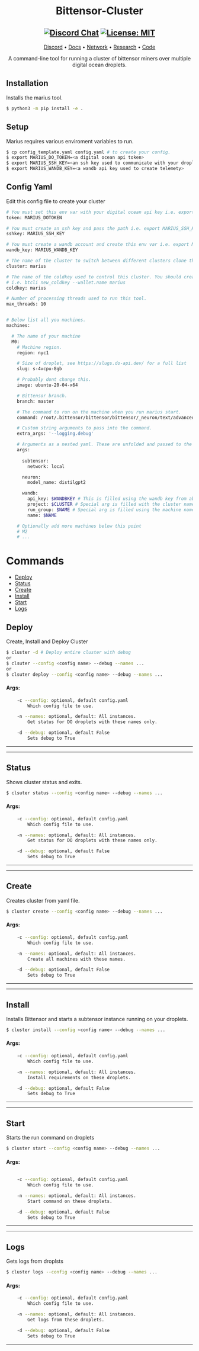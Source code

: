 <div align="center">

# **Bittensor-Cluster**
[![Discord Chat](https://img.shields.io/discord/308323056592486420.svg)](https://discord.gg/3rUr6EcvbB)
[![License: MIT](https://img.shields.io/badge/License-MIT-yellow.svg)](https://opensource.org/licenses/MIT)
---

[Discord](https://discord.gg/3rUr6EcvbB) • [Docs](https://app.gitbook.com/@opentensor/s/bittensor/) • [Network](https://www.bittensor.com/metagraph) • [Research](https://uploads-ssl.webflow.com/5cfe9427d35b15fd0afc4687/5fa940aea6a95b870067cf09_bittensor.pdf) • [Code](https://github.com/opentensor/BitTensor)

A command-line tool for running a cluster of bittensor miners over multiple digital ocean droplets.

</div>
 
## Installation
Installs the marius tool.
```bash
$ python3 -m pip install -e .
```

## Setup
Marius requires various enviroment variables to run.
```bash
$ cp config_template.yaml config.yaml # to create your config.
$ export MARIUS_DO_TOKEN=<a digital ocean api token>
$ export MARIUS_SSH_KEY=<an ssh key used to communicate with your droplets>
$ export MARIUS_WANDB_KEY=<a wandb api key used to create telemety>
```

## Config Yaml
Edit this config file to create your cluster
```bash
# You must set this env var with your digital ocean api key i.e. export MARIUS_DOTOKEN=0830jj2190j290j138183j12j092e
token: MARIUS_DOTOKEN 

# You must create an ssh key and pass the path i.e. export MARIUS_SSH_KEY=~/.ssh/marius
sshkey: MARIUS_SSH_KEY 

# You must create a wandb account and create this env var i.e. export MARIUS_WANDB_KEY=2082308183802182302
wandb_key: MARIUS_WANDB_KEY

# The name of the cluster to switch between different clusters clone this config, change this file and use the -c command line arg
cluster: marius 

# The name of the coldkey used to control this cluster. You should create this key using btcli before running
# i.e. btcli new_coldkey --wallet.name marius
coldkey: marius

# Number of processing threads used to run this tool.
max_threads: 10


# Below list all you machines.
machines:

  # The name of your machine
  M0:
    # Machine region.
    region: nyc1

    # Size of droplet, see https://slugs.do-api.dev/ for a full list
    slug: s-4vcpu-8gb

    # Probably dont change this.
    image: ubuntu-20-04-x64

    # Bittensor branch.
    branch: master

    # The command to run on the machine when you run marius start.
    command: /root/.bittensor/bittensor/bittensor/_neuron/text/advanced_server/main.py

    # Custom string arguments to pass into the command.
    extra_args: '--logging.debug'

    # Arguments as a nested yaml. These are unfolded and passed to the command.
    args: 
    
      subtensor: 
        network: local

      neuron:
        model_name: distilgpt2

      wandb:
        api_key: $WANDBKEY # This is filled using the wandb key from above.
        project: $CLUSTER # Special arg is filled with the cluster name
        run_group: $NAME # Special arg is filled using the machine name.
        name: $NAME

    # Optionally add more machines below this point
    # M2
    # ...
```



# Commands
- [Deploy](#deploy)
- [Status](#status)
- [Create](#create)
- [Install](#install)
- [Start](#start)
- [Logs](#logs)

## Deploy
Create, Install and Deploy Cluster
```bash
$ cluster -d # Deploy entire cluster with debug 
or
$ clsuter --config <config name> --debug --names ...
or
$ clsuter deploy --config <config name> --debug --names ...
```

#### Args:
```bash
    -c --config: optional, default config.yaml
        Which config file to use.

    -n --names: optional, default: All instances.
        Get status for DO droplets with these names only.

    -d --debug: optional, default False
        Sets debug to True
```
---
---


## Status
Shows cluster status and exits.
```bash
$ clsuter status --config <config name> --debug --names ...
```

#### Args:
```bash
    -c --config: optional, default config.yaml
        Which config file to use.

    -n --names: optional, default: All instances.
        Get status for DO droplets with these names only.

    -d --debug: optional, default False
        Sets debug to True
```
---
---

## Create
Creates cluster from yaml file.
```bash
$ cluster create --config <config name> --debug --names ...
```
#### Args:
```bash
    -c --config: optional, default config.yaml
        Which config file to use.

    -n --names: optional, default: All instances.
        Create all machines with these names.

    -d --debug: optional, default False
        Sets debug to True
```
---
---

## Install
Installs Bittensor and starts a subtensor instance running on your droplets.
```bash
$ cluster install --config <config name> --debug --names ...
```
#### Args:
```bash
    -c --config: optional, default config.yaml
        Which config file to use.

    -n --names: optional, default: All instances.
        Install requirements on these droplets.

    -d --debug: optional, default False
        Sets debug to True
```
---
---

## Start
Starts the run command on droplets
```bash
$ cluster start --config <config name> --debug --names ...
```
#### Args:
```bash

    -c --config: optional, default config.yaml
        Which config file to use.

    -n --names: optional, default: All instances.
        Start command on these droplets.

    -d --debug: optional, default False
        Sets debug to True
```
---
---

## Logs
Gets logs from droplsts
```bash
$ cluster logs --config <config name> --debug --names ...
```
#### Args:
```bash
    -c --config: optional, default config.yaml
        Which config file to use.

    -n --names: optional, default: All instances.
        Get logs from these droplets.

    -d --debug: optional, default False
        Sets debug to True
```
---